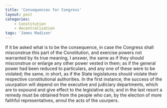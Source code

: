 ```yaml
---
title: 'Consequences for Congress'
layout: post
categories:
    - Constitution
    - decentralization
tags: 'James Madison'
---
```


If it be asked what is to be the consequence, in case the Congress shall misconstrue this part of the Constitution, and exercise powers not warranted by its true meaning, I answer, the same as if they should misconstrue or enlarge any other power vested in them; as if the general power had been reduced to particulars, and any one of these were to be violated; the same, in short, as if the State legislatures should violate their respective constitutional authorities. In the first instance, the success of the usurpation will depend on the executive and judiciary departments, which are to expound and give effect to the legislative acts; and in the last resort a remedy must be obtained from the people who can, by the election of more faithful representatives, annul the acts of the usurpers.
